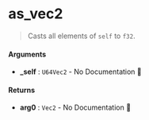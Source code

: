 # as\_vec2

>  Casts all elements of `self` to `f32`.

#### Arguments

- **\_self** : `U64Vec2` \- No Documentation 🚧

#### Returns

- **arg0** : `Vec2` \- No Documentation 🚧